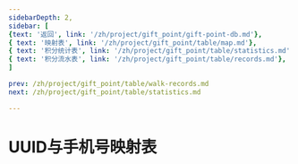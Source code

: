 ```yaml
---
sidebarDepth: 2,
sidebar: [
{text: '返回', link: '/zh/project/gift_point/gift-point-db.md'},
{ text: '映射表', link: '/zh/project/gift_point/table/map.md'},
{ text: '积分统计表', link: '/zh/project/gift_point/table/statistics.md'},
{ text: '积分流水表', link: '/zh/project/gift_point/table/records.md'},
]

prev: /zh/project/gift_point/table/walk-records.md
next: /zh/project/gift_point/table/statistics.md

---
```


# UUID与手机号映射表
